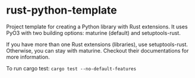 # rust-python-template

Project template for creating a Python library with Rust extensions. It uses PyO3 with two building options: maturine (default) and setuptools-rust.

If you have more than one Rust extensions (libraries), use setuptools-rust. Otherwise, you can stay with maturine. Checkout their documentations for more information.

To run cargo test: `cargo test --no-default-features`
